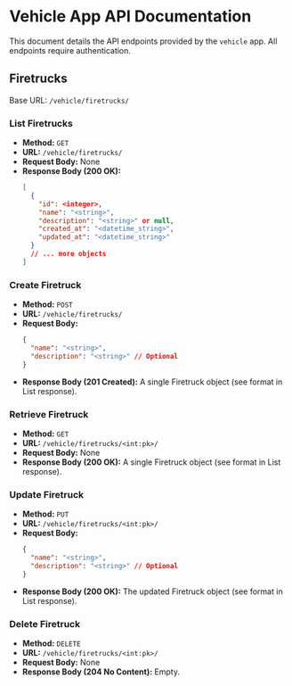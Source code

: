 # Vehicle App API Documentation

This document details the API endpoints provided by the `vehicle` app. All endpoints require authentication.

## Firetrucks

Base URL: `/vehicle/firetrucks/`

### List Firetrucks

*   **Method:** `GET`
*   **URL:** `/vehicle/firetrucks/`
*   **Request Body:** None
*   **Response Body (200 OK):**
    ```json
    [
      {
        "id": <integer>,
        "name": "<string>",
        "description": "<string>" or null,
        "created_at": "<datetime_string>",
        "updated_at": "<datetime_string>"
      }
      // ... more objects
    ]
    ```

### Create Firetruck

*   **Method:** `POST`
*   **URL:** `/vehicle/firetrucks/`
*   **Request Body:**
    ```json
    {
      "name": "<string>",
      "description": "<string>" // Optional
    }
    ```
*   **Response Body (201 Created):** A single Firetruck object (see format in List response).

### Retrieve Firetruck

*   **Method:** `GET`
*   **URL:** `/vehicle/firetrucks/<int:pk>/`
*   **Request Body:** None
*   **Response Body (200 OK):** A single Firetruck object (see format in List response).

### Update Firetruck

*   **Method:** `PUT`
*   **URL:** `/vehicle/firetrucks/<int:pk>/`
*   **Request Body:**
    ```json
    {
      "name": "<string>",
      "description": "<string>" // Optional
    }
    ```
*   **Response Body (200 OK):** The updated Firetruck object (see format in List response).

### Delete Firetruck

*   **Method:** `DELETE`
*   **URL:** `/vehicle/firetrucks/<int:pk>/`
*   **Request Body:** None
*   **Response Body (204 No Content):** Empty. 